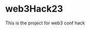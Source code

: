 # web3Hack23
This is the project for web3 conf hack

<!-- The address of contract Definitions is: 0x6aD1cf0fe602f08E56fBEFB7cb7e9daaB2DaBC1C
waiting for deployment
The address of contract Definitions is: 0x3452Ca304d64f4D7003C8130638086BCa6c9eFFf
waiting for deployment
The address of contract is: 0xfB4Be9a4C6C930B82df70cD0D0033A50301C7C13 -->